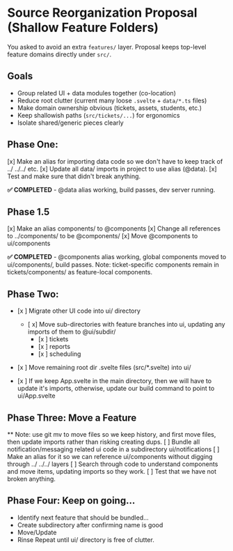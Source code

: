 # Source Reorganization Proposal (Shallow Feature Folders)

You asked to avoid an extra `features/` layer. Proposal keeps top-level feature domains directly under `src/`.

## Goals

- Group related UI + data modules together (co-location)
- Reduce root clutter (current many loose `.svelte` + `data/*.ts` files)
- Make domain ownership obvious (tickets, assets, students, etc.)
- Keep shallowish paths (`src/tickets/...`) for ergonomics
- Isolate shared/generic pieces clearly

## Phase One:

[x] Make an alias for importing data code so we don't have to keep track of ../ ../../ etc.
[x] Update all data/ imports in project to use alias (@data).
[x] Test and make sure that didn't break anything.

**✅ COMPLETED** - @data alias working, build passes, dev server running.

## Phase 1.5

[x] Make an alias components/ to @components
[x] Change all references to ../components/ to be @components/
[x] Move @components to ui/components

**✅ COMPLETED** - @components alias working, global components moved to ui/components/, build passes. Note: ticket-specific components remain in tickets/components/ as feature-local components.

## Phase Two:

- [x ] Migrate other UI code into ui/ directory
  - [ x] Move sub-directories with feature branches into ui, updating any imports of them to @ui/subdir/
    - [x ] tickets
    - [x ] reports
    - [x ] scheduling
- [x ] Move remaining root dir .svelte files (src/\*.svelte) into ui/

- [x ] If we keep App.svelte in the main directory, then we will have to update it's imports, otherwise, update our build command to point to ui/App.svelte

## Phase Three: Move a Feature

\*\* Note: use git mv to move files so we keep history, and first move files, then update imports rather than risking creating dups.
[ ] Bundle all notification/messaging related ui code in a subdirectory ui/notifications
[ ] Make an alias for it so we can reference ui/components without digging through ../ ../../ layers
[ ] Search through code to understand components and move items, updating imports so they work.
[ ] Test that we have not broken anything.

## Phase Four: Keep on going...

- Identify next feature that should be bundled...
- Create subdirectory after confirming name is good
- Move/Update
- Rinse Repeat until ui/ directory is free of clutter.
